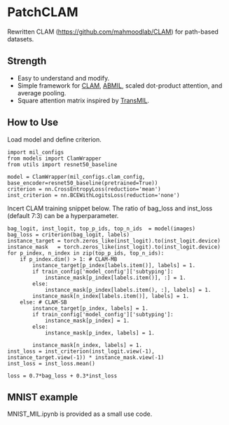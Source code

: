 # PatchCLAM
Rewritten CLAM (https://github.com/mahmoodlab/CLAM) for path-based datasets. 

## Strength
- Easy to understand and modify.
- Simple framework for [CLAM](https://github.com/mahmoodlab/CLAM), [ABMIL](https://github.com/AMLab-Amsterdam/AttentionDeepMIL), scaled dot-product attention, and average pooling.
- Square attention matrix inspired by [TransMIL](https://proceedings.neurips.cc/paper/2021/file/10c272d06794d3e5785d5e7c5356e9ff-Paper.pdf).

## How to Use
Load model and define criterion.
```
import mil_configs
from models import ClamWrapper
from utils import resnet50_baseline

model = ClamWrapper(mil_configs.clam_config, base_encoder=resnet50_baseline(pretrained=True))
criterion = nn.CrossEntropyLoss(reduction='mean')
inst_criterion = nn.BCEWithLogitsLoss(reduction='none')
```

Incert CLAM training snippet below. The ratio of bag_loss and inst_loss (default 7:3) can be a hyperparameter.
```
bag_logit, inst_logit, top_p_ids, top_n_ids  = model(images)
bag_loss = criterion(bag_logit, labels)
instance_target = torch.zeros_like(inst_logit).to(inst_logit.device)
instance_mask   = torch.zeros_like(inst_logit).to(inst_logit.device)
for p_index, n_index in zip(top_p_ids, top_n_ids):
    if p_index.dim() > 1: # CLAM-MB
        instance_target[p_index[labels.item()], labels] = 1.
        if train_config['model_config']['subtyping']:
            instance_mask[p_index[labels.item()], :] = 1. 
        else:
            instance_mask[p_index[labels.item(), :], labels] = 1. 
        instance_mask[n_index[labels.item()], labels] = 1.
    else: # CLAM-SB
        instance_target[p_index, labels] = 1.
        if train_config['model_config']['subtyping']:
            instance_mask[p_index] = 1.         
        else:
            instance_mask[p_index, labels] = 1. 
        
        instance_mask[n_index, labels] = 1.
inst_loss = inst_criterion(inst_logit.view(-1), instance_target.view(-1)) * instance_mask.view(-1)
inst_loss = inst_loss.mean()

loss = 0.7*bag_loss + 0.3*inst_loss
```

## MNIST example
MNIST_MIL.ipynb is provided as a small use code.
